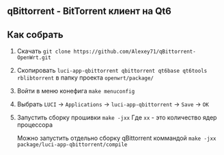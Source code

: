 qBittorrent - BitTorrent клиент на Qt6
------------------------------------------

## Как собрать
1. Скачать ```git clone https://github.com/Alexey71/qBittorrent-OpenWrt.git```
2. Скопировать ```luci-app-qbittorrent qbittorrent qt6base qt6tools rblibtorrent``` в папку проекта ```openwrt/package/```
3. Войти в меню конефига ```make menuconfig```
4. Выбрать ```LUCI``` -> ```Applications``` -> ```luci-app-qbittorrent``` -> ```Save``` -> ```OK```
5. Запустить сборку прошивки ```make -jxx``` Где ```xx``` - это количество ядер процессора

   Можно запустить отдельно сборку qBittorrent коммандой ```make -jxx package/luci-app-qbittorrent/compile```
